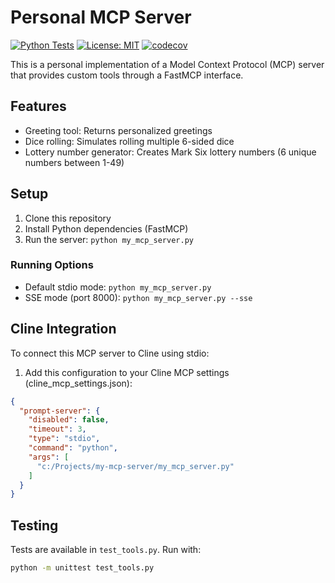 # Personal MCP Server

[![Python Tests](https://github.com/neoalienson/my_mcp_server/actions/workflows/python-tests.yml/badge.svg)](https://github.com/neoalienson/my_mcp_server/actions/workflows/python-tests.yml)
[![License: MIT](https://img.shields.io/badge/License-MIT-yellow.svg)](https://opensource.org/licenses/MIT)
[![codecov](https://codecov.io/gh/neoalienson/my_mcp_server/branch/main/graph/badge.svg?token=YOUR_TOKEN_HERE)](https://codecov.io/gh/neoalienson/my_mcp_server)

This is a personal implementation of a Model Context Protocol (MCP) server that provides custom tools through a FastMCP interface.

## Features
- Greeting tool: Returns personalized greetings
- Dice rolling: Simulates rolling multiple 6-sided dice
- Lottery number generator: Creates Mark Six lottery numbers (6 unique numbers between 1-49)

## Setup
1. Clone this repository
2. Install Python dependencies (FastMCP)
3. Run the server: `python my_mcp_server.py`

### Running Options
- Default stdio mode: `python my_mcp_server.py`
- SSE mode (port 8000): `python my_mcp_server.py --sse`

## Cline Integration
To connect this MCP server to Cline using stdio:

1. Add this configuration to your Cline MCP settings (cline_mcp_settings.json):
```json
{
  "prompt-server": {
    "disabled": false,
    "timeout": 3,
    "type": "stdio",
    "command": "python",
    "args": [
      "c:/Projects/my-mcp-server/my_mcp_server.py"
    ]
  }
}
```


## Testing
Tests are available in `test_tools.py`. Run with:
```bash
python -m unittest test_tools.py
